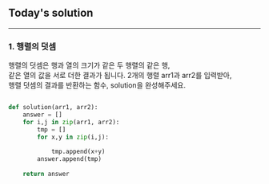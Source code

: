 ## Today's solution

---

### 1. 행렬의 덧셈
행렬의 덧셈은 행과 열의 크기가 같은 두 행렬의 같은 행,  
같은 열의 값을 서로 더한 결과가 됩니다. 2개의 행렬 arr1과 arr2를 입력받아,  
행렬 덧셈의 결과를 반환하는 함수, solution을 완성해주세요.
```python

def solution(arr1, arr2):
    answer = []
    for i,j in zip(arr1, arr2):
        tmp = []
        for x,y in zip(i,j):
            
            tmp.append(x+y)
        answer.append(tmp)
            
    return answer


```
